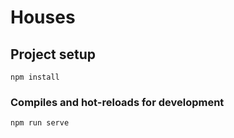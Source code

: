# Houses

## Project setup
```
npm install
```

### Compiles and hot-reloads for development
```
npm run serve
```
